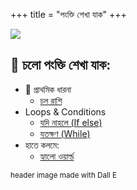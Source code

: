 +++
title = "পংক্তি শেখা যাক"
+++

![](/with_laptop.jpg)

## 📖 চলো পংক্তি শেখা যাক:


* 📗 প্রাথমিক ধারনা
    * [চল রাশি](/bn/docs/variables)
* Loops & Conditions
    * [যদি নাহলে (If else)](/bn/docs/if-else)
    * [যতক্ষণ (While)](/bn/docs/while-loop)
* হাতে কলমে:
    * [হ্যালো ওয়ার্ল্ড](/bn/docs/tutorials/hello)


<small class="x">header image made with Dall E</small>
